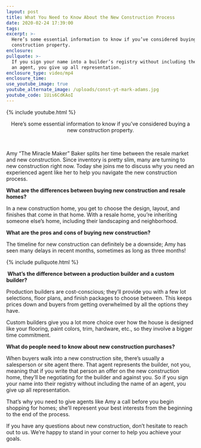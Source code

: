 ```yaml
---
layout: post
title: What You Need to Know About the New Construction Process
date: 2020-02-24 17:39:00
tags:
excerpt: >-
  Here’s some essential information to know if you’ve considered buying a new
  construction property.
enclosure:
pullquote: >-
  If you sign your name into a builder’s registry without including the name of
  an agent, you give up all representation.
enclosure_type: video/mp4
enclosure_time:
use_youtube_image: true
youtube_alternate_image: /uploads/const-yt-mark-adams.jpg
youtube_code: 1Uis6CdKAoI
---
```


{% include youtube.html %}

<center>Here&rsquo;s some essential information to know if you&rsquo;ve considered buying a new construction property.</center>

&nbsp;

Amy “The Miracle Maker” Baker splits her time between the resale market and new construction. Since inventory is pretty slim, many are turning to new construction right now. Today she joins me to discuss why you need an experienced agent like her to help you navigate the new construction process.

**What are the differences between buying new construction and resale homes?**

In a new construction home, you get to choose the design, layout, and finishes that come in that home. With a resale home, you’re inheriting someone else’s home, including their landscaping and neighborhood.

**What are the pros and cons of buying new construction?**

The timeline for new construction can definitely be a downside; Amy has seen many delays in recent months, sometimes as long as three months\!

{% include pullquote.html %}

**&nbsp;What’s the difference between a production builder and a custom builder?**

Production builders are cost-conscious; they’ll provide you with a few lot selections, floor plans, and finish packages to choose between. This keeps prices down and buyers from getting overwhelmed by all the options they have.

Custom builders give you a lot more choice over how the house is designed like your flooring, paint colors, trim, hardware, etc., so they involve a bigger time commitment.

**What do people need to know about new construction purchases?**

When buyers walk into a new construction site, there’s usually a salesperson or site agent there. That agent represents the builder, not you, meaning that if you write that person an offer on the new construction home, they’ll be negotiating for the builder and against you. So if you sign your name into their registry without including the name of an agent, you give up all representation.

That’s why you need to give agents like Amy a call before you begin shopping for homes; she’ll represent your best interests from the beginning to the end of the process.

If you have any questions about new construction, don’t hesitate to reach out to us. We’re happy to stand in your corner to help you achieve your goals.